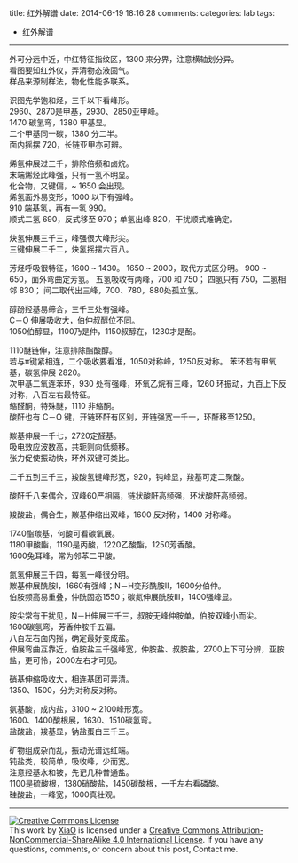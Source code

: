 title: 红外解谱
date: 2014-06-19 18:16:28
comments:
categories: lab
tags: 
  - 红外解谱
---


外可分远中近，中红特征指纹区，1300 来分界，注意横轴划分异。  
看图要知红外仪，弄清物态液固气。  
样品来源制样法，物化性能多联系。 

识图先学饱和烃，三千以下看峰形。  
2960、2870是甲基，2930、2850亚甲峰。  
1470 碳氢弯，1380 甲基显。  
二个甲基同一碳，1380 分二半。  
面内摇摆 720，长链亚甲亦可辨。

<!--more-->

烯氢伸展过三千，排除倍频和卤烷。  
末端烯烃此峰强，只有一氢不明显。  
化合物，又键偏，~ 1650 会出现。    
烯氢面外易变形，1000 以下有强峰。  
910 端基氢，再有一氢 990。  
顺式二氢 690，反式移至 970；单氢出峰 820，干扰顺式难确定。

炔氢伸展三千三，峰强很大峰形尖。  
三键伸展二千二，炔氢摇摆六百八。

芳烃呼吸很特征，1600 ~ 1430。
1650 ~ 2000，取代方式区分明。
900 ~ 650，面外弯曲定芳氢。
五氢吸收有两峰，700 和 750；
四氢只有 750，二氢相邻 830；
间二取代出三峰，700、780，880处孤立氢。

醇酚羟基易缔合，三千三处有强峰。  
C－O 伸展吸收大，伯仲叔醇位不同。  
1050伯醇显，1100乃是仲，1150叔醇在，1230才是酚。

1110醚链伸，注意排除酯酸醇。  
若与π键紧相连，二个吸收要看准，1050对称峰，1250反对称。
苯环若有甲氧基，碳氢伸展 2820。  
次甲基二氧连苯环，930 处有强峰，环氧乙烷有三峰，1260 环振动，九百上下反对称，八百左右最特征。  
缩醛酮，特殊醚，1110 非缩酮。  
酸酐也有 C－O 键，开链环酐有区别，开链强宽一千一，环酐移至1250。

羰基伸展一千七，2720定醛基。  
吸电效应波数高，共轭则向低频移。  
张力促使振动快，环外双键可类比。  

二千五到三千三，羧酸氢键峰形宽，920，钝峰显，羧基可定二聚酸。

酸酐千八来偶合，双峰60严相隔，链状酸酐高频强，环状酸酐高频弱。

羧酸盐，偶合生，羰基伸缩出双峰，1600 反对称，1400 对称峰。  

1740酯羰基，何酸可看碳氧展。  
1180甲酸酯，1190是丙酸，1220乙酸酯，1250芳香酸。  
1600兔耳峰，常为邻苯二甲酸。

氮氢伸展三千四，每氢一峰很分明。  
羰基伸展酰胺I，1660有强峰；N－H变形酰胺II，1600分伯仲。  
伯胺频高易重叠，仲酰固态1550；碳氮伸展酰胺III，1400强峰显。  

胺尖常有干扰见，N－H伸展三千三，叔胺无峰仲胺单，伯胺双峰小而尖。  
1600碳氢弯，芳香仲胺千五偏。  
八百左右面内摇，确定最好变成盐。  
伸展弯曲互靠近，伯胺盐三千强峰宽，仲胺盐、叔胺盐，2700上下可分辨，亚胺盐，更可怜，2000左右才可见。

硝基伸缩吸收大，相连基团可弄清。  
1350、1500，分为对称反对称。

氨基酸，成内盐，3100 ~ 2100峰形宽。  
1600、1400酸根展，1630、1510碳氢弯。   
盐酸盐，羧基显，钠盐蛋白三千三。

矿物组成杂而乱，振动光谱远红端。  
钝盐类，较简单，吸收峰，少而宽。  
注意羟基水和铵，先记几种普通盐。  
1100是硫酸根，1380硝酸盐，1450碳酸根，一千左右看磷酸。  
硅酸盐，一峰宽，1000真壮观。

---
<a rel="license" href="http://creativecommons.org/licenses/by-nc-sa/4.0/"><img alt="Creative Commons License" style="border-width:0; border-radius: 0px !important; display: block; margin-left: auto; margin-right: auto" src="/img/by-nc-sa.svg" /></a>This work by <a xmlns:cc="http://creativecommons.org/ns#" href="mailto:navyshaw@yaoo.com" property="cc:attributionName" rel="cc:attributionURL">XiaO</a> is licensed under a <a rel="license" href="http://creativecommons.org/licenses/by-nc-sa/4.0/">Creative Commons Attribution-NonCommercial-ShareAlike 4.0 International License</a>. If you have any questions, comments, or concern about this post, Contact me.

